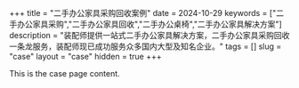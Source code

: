 +++
title = "二手办公家具采购回收案例"
date = 2024-10-29
keywords = ["二手办公家具采购","二手办公家具回收","二手办公桌椅","二手办公家具解决方案"]
description = "装配师提供一站式二手办公家具解决方案，二手办公家具采购回收一条龙服务，装配师现已成功服务众多国内大型及知名企业。"
tags = []
slug = "case"
layout = "case"
hidden = true
+++

This is the case page content.